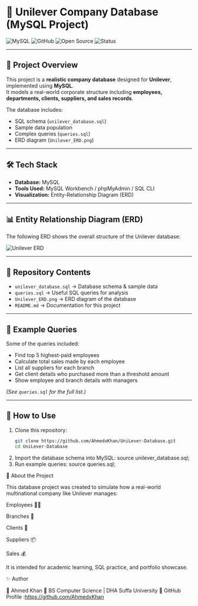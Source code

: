 # 🏢 Unilever Company Database (MySQL Project)

![MySQL](https://img.shields.io/badge/Database-MySQL-blue)
![GitHub](https://img.shields.io/badge/Platform-GitHub-black)
![Open Source](https://img.shields.io/badge/License-Open%20Source-green)
![Status](https://img.shields.io/badge/Status-Completed-success)

---

## 📌 Project Overview
This project is a **realistic company database** designed for **Unilever**, implemented using **MySQL**.  
It models a real-world corporate structure including **employees, departments, clients, suppliers, and sales records**.  

The database includes:
- SQL schema (`unilever_database.sql`)
- Sample data population
- Complex queries (`queries.sql`)
- ERD diagram (`Unilever_ERD.png`)

---

## 🛠️ Tech Stack
- **Database:** MySQL  
- **Tools Used:** MySQL Workbench / phpMyAdmin / SQL CLI  
- **Visualization:** Entity-Relationship Diagram (ERD)

---

## 📊 Entity Relationship Diagram (ERD)
The following ERD shows the overall structure of the Unilever database:

![Unilever ERD](./Unilever_ERD.png)

---

## 📂 Repository Contents
- `unilever_database.sql` → Database schema & sample data  
- `queries.sql` → Useful SQL queries for analysis  
- `Unilever_ERD.png` → ERD diagram of the database  
- `README.md` → Documentation for this project  

---

## 🔎 Example Queries
Some of the queries included:
- Find top 5 highest-paid employees  
- Calculate total sales made by each employee  
- List all suppliers for each branch  
- Get client details who purchased more than a threshold amount  
- Show employee and branch details with managers  

*(See `queries.sql` for the full list.)*

---

## 🚀 How to Use
1. Clone this repository:
   ```bash
   git clone https://github.com/AhmedxKhan/UniLever-Database.git
   cd UniLever-Database
2. Import the database schema into MySQL:
   source unilever_database.sql;
3. Run example queries:
   source queries.sql;

🌟 About the Project

This database project was created to simulate how a real-world multinational company like Unilever manages:

Employees 👨‍💼

Branches 🏢

Clients 🤝

Suppliers 📦

Sales 💰

It is intended for academic learning, SQL practice, and portfolio showcase.

✨ Author

👤 Ahmed Khan
📌 BS Computer Science | DHA Suffa University
🔗 GitHub Profile :https://github.com/AhmedxKhan
